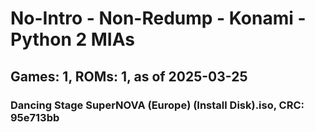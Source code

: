 # No-Intro - Non-Redump - Konami - Python 2 MIAs
## Games: 1, ROMs: 1, as of 2025-03-25

### Dancing Stage SuperNOVA (Europe) (Install Disk).iso, CRC: 95e713bb
